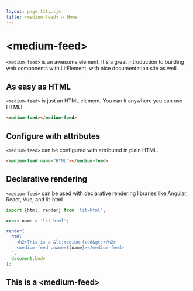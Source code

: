 ```yaml
---
layout: page.11ty.cjs
title: <medium-feed> ⌲ Home
---
```


# &lt;medium-feed>

`<medium-feed>` is an awesome element. It's a great introduction to building web components with LitElement, with nice documentation site as well.

## As easy as HTML

<section class="columns">
  <div>

`<medium-feed>` is just an HTML element. You can it anywhere you can use HTML!

```html
<medium-feed></medium-feed>
```

  </div>
  <div>

<medium-feed></medium-feed>

  </div>
</section>

## Configure with attributes

<section class="columns">
  <div>

`<medium-feed>` can be configured with attributed in plain HTML.

```html
<medium-feed name="HTML"></medium-feed>
```

  </div>
  <div>

<medium-feed name="HTML"></medium-feed>

  </div>
</section>

## Declarative rendering

<section class="columns">
  <div>

`<medium-feed>` can be used with declarative rendering libraries like Angular, React, Vue, and lit-html

```js
import {html, render} from 'lit-html';

const name = 'lit-html';

render(
  html`
    <h2>This is a &lt;medium-feed&gt;</h2>
    <medium-feed .name=${name}></medium-feed>
  `,
  document.body
);
```

  </div>
  <div>

<h2>This is a &lt;medium-feed&gt;</h2>
<medium-feed name="lit-html"></medium-feed>

  </div>
</section>
